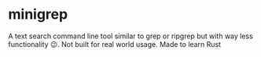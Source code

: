 # minigrep

A text search command line tool similar to grep or ripgrep but with way less functionality 😉.
Not built for real world usage. Made to learn Rust
